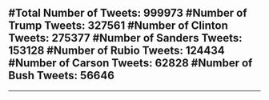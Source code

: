#Total Number of Tweets: 999973 
#Number of Trump Tweets: 327561
#Number of Clinton Tweets: 275377
#Number of Sanders Tweets: 153128
#Number of Rubio Tweets: 124434
#Number of Carson Tweets: 62828
#Number of Bush Tweets: 56646
---
---
